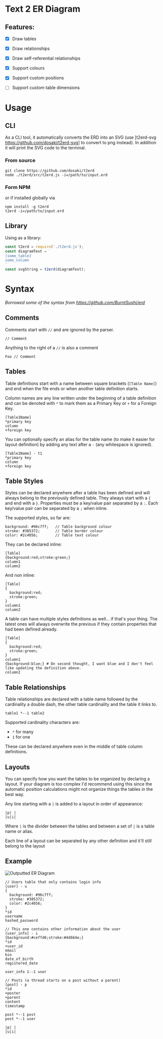 # Text 2 ER Diagram

## Features:
  - [x] Draw tables
  - [x] Draw relationships
  - [x] Draw self-referential relationships
  - [x] Support colours
  - [x] Support custom positions
  - [ ] Support custom table dimensions


# Usage

## CLI
As a CLI tool, it automatically converts the ERD into an SVG (use [t2erd-svg https://github.com/dosaki/t2erd-svg] to convert to png instead). In addition it will print the SVG code to the terminal.

### From source
```
git clone https://github.com/dosaki/t2erd
node ./t2erd/src/t2erd.js -i=/path/to/input.erd
```

### Form NPM
or if installed globally via
```
npm install -g t2erd
t2erd -i=/path/to/input.erd
```

## Library
Using as a library:
```javascript
const t2erd = require('./t2erd.js');
const diagramText = `
[some_table]
some_column
`
const svgString = t2erd(diagramText);
```

# Syntax
*Borrowed some of the syntax from https://github.com/BurntSushi/erd*
## Comments
Comments start with `//` and are ignored by the parser.
```
// Comment
```
Anything to the right of a `//` is also a comment
```
Foo // Comment
```

## Tables
Table definitions start with a name between square brackets (`[Table Name]`) and end when the file ends or when another table definition starts.

Column names are any line written under the beginning of a table definition and can be denoted with `*` to mark them as a Primary Key or `+` for a Foreign Key.
```
[Table1Name]
*primary key
column
+foreign key
```

You can optionally specify an alias for the table name (to make it easier for layout definition) by adding any text after a `-` (any whitespace is ignored).
```
[Table1Name] - t1
*primary key
column
+foreign key
```

## Table Styles
Styles can be declared anywhere after a table has been defined and will always belong to the previously defined table.
They always start with a `{` and end with a `}`. Properties must be a key/value pair separated by a `:`. Each key/value pair can be separated by a `;` when inline.

The supported styles, so far are:
```
background: #96c7ff;   // Table background colour
stroke: #385372;       // Table border colour
color: #2c4056;        // Table text colour
```


They can be declared inline:
```
[Table]
{background:red;stroke:green;}
column1
column2
```

And non inline:
```
[Table]
{
  background:red;
  stroke:green;
}
column1
column2
```

A table can have multiple styles definitions as well... if that's your thing. The latest ones will always overwrite the previous if they contain properties that had been defined already.
```
[Table]
{
  background:red;
  stroke:green;
}
column1
{background:blue;} # On second thought, I want blue and I don't feel like updating the definition above.
column2
```

## Table Relationships

Table relationships are declared with a table name followed by the cardinality a double dash, the other table cardinality and the table it links to.
```
table1 *--1 table2
```
Supported cardinality characters are:
* `*` for many
* `1` for one

These can be declared anywhere even in the middle of table column definitions.

## Layouts
You can specify how you want the tables to be organized by declaring a layout.
If your diagram is too complex I'd recommend using this since the automatic position calculations might not organize things the tables in the best way.

Any line starting with a `|` is added to a layout in order of appearance:
```
|p| |
|u|i|
```
Where `|` is the divider between the tables and between a set of `|` is a table name or alias.

Each line of a layout can be separated by any other definition and it'll still belong to the layout

## Example

![Outputted ER Diagram](https://github.com/dosaki/t2erd/blob/master/diagram.png)

```
// Users table that only contains login info
[user] - u
{
  background: #96c7ff;
  stroke: #385372;
  color: #2c4056;
}
*id
username
hashed_password

// This one contains other information about the user
[user_info] - i
{background:#ceffd0;stroke:#4d664e;}
*id
+user_id
email
bio
date_of_birth
registered_date

user_info 1--1 user

// Posts (a thread starts on a post without a parent)
[post] - p
*id
+poster
+parent
content
timestamp

post *--1 post
post *--1 user

|p| |
|u|i|
```

